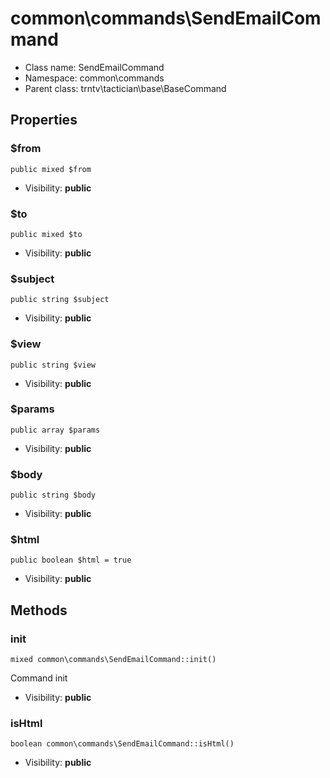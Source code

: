 common\commands\SendEmailCommand
===============






* Class name: SendEmailCommand
* Namespace: common\commands
* Parent class: trntv\tactician\base\BaseCommand





Properties
----------


### $from

    public mixed $from





* Visibility: **public**


### $to

    public mixed $to





* Visibility: **public**


### $subject

    public string $subject





* Visibility: **public**


### $view

    public string $view





* Visibility: **public**


### $params

    public array $params





* Visibility: **public**


### $body

    public string $body





* Visibility: **public**


### $html

    public boolean $html = true





* Visibility: **public**


Methods
-------


### init

    mixed common\commands\SendEmailCommand::init()

Command init



* Visibility: **public**




### isHtml

    boolean common\commands\SendEmailCommand::isHtml()





* Visibility: **public**



